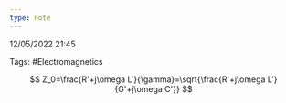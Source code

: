 ```yaml
---
type: note
---
```

12/05/2022 21:45

Tags: #Electromagnetics 


$$
Z_0=\frac{R'+j\omega L'}{\gamma}=\sqrt{\frac{R'+j\omega L'}{G'+j\omega C'}}
$$
